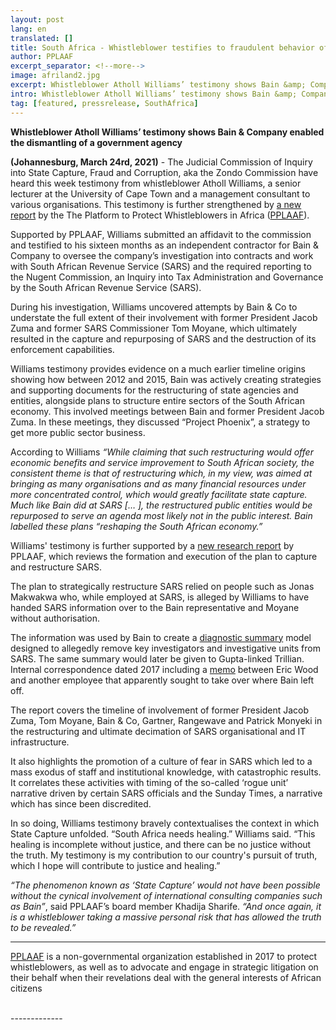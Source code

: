 ```yaml
---
layout: post
lang: en
translated: []
title: South Africa - Whistleblower testifies to fraudulent behavior of a major consulting company
author: PPLAAF
excerpt_separator: <!--more-->
image: afriland2.jpg
excerpt: Whistleblower Atholl Williams’ testimony shows Bain &amp; Company enabled the dismantling of a government agency
intro: Whistleblower Atholl Williams’ testimony shows Bain &amp; Company enabled the dismantling of a government agency.
tag: [featured, pressrelease, SouthAfrica]
---
```


**Whistleblower Atholl Williams’ testimony shows Bain &amp; Company enabled the dismantling of a government agency**

**(Johannesburg, March 24rd, 2021)** - The Judicial Commission of Inquiry into State Capture, Fraud and Corruption, aka the Zondo Commission have heard this week testimony from whistleblower Atholl Williams, a senior lecturer at the University of Cape Town and a management consultant to various organisations. This testimony is further strengthened by [a new report](https://pplaaf.org/downloads/SARS_Report_24_March_2021.pdf) by the The Platform to Protect Whistleblowers in Africa ([PPLAAF](https://pplaaf.org)).
 
Supported by PPLAAF, Williams submitted an affidavit to the commission and testified to his sixteen months as an independent contractor for Bain & Company to oversee the company’s investigation into contracts and work with South African Revenue Service (SARS) and the required reporting to the Nugent Commission, an Inquiry into Tax Administration and Governance by the South African Revenue Service (SARS).

During his investigation, Williams uncovered attempts by Bain & Co to understate the full extent of their involvement with former President Jacob Zuma and former SARS Commissioner Tom Moyane, which ultimately resulted in the capture and repurposing of SARS and the destruction of its enforcement capabilities.
 
Williams testimony provides evidence on a much earlier timeline origins showing how between 2012 and 2015, Bain was actively creating strategies and supporting documents for the restructuring of state agencies and entities, alongside plans to structure entire sectors of the South African economy. This involved meetings between Bain and former President Jacob Zuma.  In these meetings, they discussed “Project Phoenix”, a strategy to get more public sector business. 

According to Williams _“While claiming that such restructuring would offer economic benefits and service improvement to South African society, the consistent theme is that of restructuring which, in my view, was aimed at bringing as many organisations and as many financial resources under more concentrated control, which would greatly facilitate state capture. Much like Bain did at SARS [… ], the restructured public entities would be repurposed to serve an agenda most likely not in the public interest. Bain labelled these plans “reshaping the South African economy.”_

Williams' testimony is further supported by a [new research report](https://pplaaf.org/downloads/SARS_Report_24_March_2021.pdf) by PPLAAF, which reviews the formation and execution of the plan to capture and restructure SARS. 

The plan to strategically restructure SARS relied on people such as Jonas Makwakwa who, while employed at SARS, is alleged by Williams to have handed SARS information over to the Bain representative and Moyane without authorisation.

The information was used by Bain to create a [diagnostic summary](https://pplaaf.org/downloads/SARS_Operating_Model_review.pdf) model designed to allegedly remove key investigators and investigative units from SARS. The same summary would later be given to Gupta-linked Trillian. Internal correspondence dated 2017 including a [memo](https://pplaaf.org/downloads/SARS_Memo_Opportunities_030217_FB.docx) between Eric Wood and another employee that apparently sought to take over where Bain left off. 

The report covers the timeline of involvement of former President Jacob Zuma, Tom Moyane, Bain & Co, Gartner, Rangewave and Patrick Monyeki in the restructuring and ultimate decimation of SARS organisational and IT infrastructure. 

 It also highlights the promotion of a culture of fear in SARS which led to a mass exodus of staff and institutional knowledge, with catastrophic results. It correlates these activities with timing of the so-called ‘rogue unit’ narrative driven by certain SARS officials and the Sunday Times, a narrative which has since been discredited.

In so doing, Williams testimony bravely contextualises the context in which State Capture unfolded. “South Africa needs healing.” Williams said. “This healing is incomplete without justice, and there can be no justice without the truth. My testimony is my contribution to our country's pursuit of truth, which I hope will contribute to justice and healing.”

_“The phenomenon known as ‘State Capture’ would not have been possible without the cynical involvement of international consulting companies such as Bain”_, said PPLAAF’s board member Khadija Sharife. _“And once again, it is a whistleblower taking a massive personal risk that has allowed the truth to be revealed.”_


-------

[PPLAAF](https://pplaaf.org) is a non-governmental organization established in 2017 to protect whistleblowers, as well as to advocate and engage in strategic litigation on their behalf when their revelations deal with the general interests of African citizens

<br />
-------------
<br />
<br />
<br />
